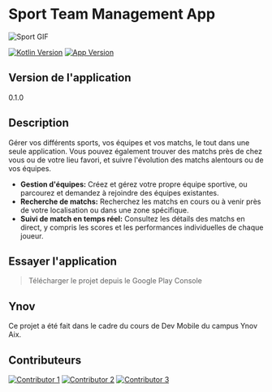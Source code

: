 # Sport Team Management App

![Sport GIF](https://media1.giphy.com/media/v1.Y2lkPTc5MGI3NjExdHM4bGg5OXRyNmRiM3B3NWNsaTA5emFwZXUwdXZhNXJ2NzZueW9uaCZlcD12MV9pbnRlcm5hbF9naWZfYnlfaWQmY3Q9Zw/VkzliILMiAdBm/giphy.gif) 

[![Kotlin Version](https://img.shields.io/badge/Kotlin-2.0.0-blue.svg)](https://kotlinlang.org)
[![App Version](https://img.shields.io/badge/Version-0.1.0-green.svg)](#)

## Version de l'application

0.1.0

## Description

Gérer vos différents sports, vos équipes et vos matchs, le tout dans une seule application. Vous pouvez également trouver des matchs près de chez vous ou de votre lieu favori, et suivre l'évolution des matchs alentours ou de vos équipes.

*   **Gestion d'équipes:** Créez et gérez votre propre équipe sportive, ou parcourez et demandez à rejoindre des équipes existantes.
*   **Recherche de matchs:** Recherchez les matchs en cours ou à venir près de votre localisation ou dans une zone spécifique.
*   **Suivi de match en temps réel:** Consultez les détails des matchs en direct, y compris les scores et les performances individuelles de chaque joueur.

## Essayer l'application

>Télécharger le projet depuis le Google Play Console

## Ynov

Ce projet a été fait dans le cadre du cours de Dev Mobile du campus Ynov Aix.

## Contributeurs

[![Contributor 1](https://img.shields.io/badge/Contributeur-MateoPalmieri-blue)](https://github.com/MateoPalmieri)
[![Contributor 2](https://img.shields.io/badge/Contributeur-Ronpu-blue)](https://github.com/Ronpu)
[![Contributor 3](https://img.shields.io/badge/Contributeur-Tristan342-blue)](https://github.com/tristan342)
